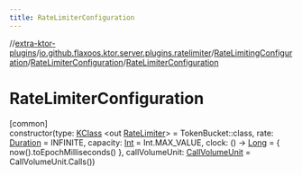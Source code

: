 ```yaml
---
title: RateLimiterConfiguration
---
```


//[extra-ktor-plugins](../../../../index.md)/[io.github.flaxoos.ktor.server.plugins.ratelimiter](../../index.md)/[RateLimitingConfiguration](../index.md)/[RateLimiterConfiguration](index.md)/[RateLimiterConfiguration](-rate-limiter-configuration.md)

# RateLimiterConfiguration

[common]\
constructor(type: [KClass](https://kotlinlang.org/api/latest/jvm/stdlib/kotlin.reflect/-k-class/index.md)
&lt;out [RateLimiter](../../-rate-limiter/index.md)&gt; = TokenBucket::class,
rate: [Duration](https://kotlinlang.org/api/latest/jvm/stdlib/kotlin.time/-duration/index.md) = INFINITE,
capacity: [Int](https://kotlinlang.org/api/latest/jvm/stdlib/kotlin/-int/index.md) = Int.MAX_VALUE, clock: ()
-&gt; [Long](https://kotlinlang.org/api/latest/jvm/stdlib/kotlin/-long/index.md) = { now().toEpochMilliseconds() },
callVolumeUnit: [CallVolumeUnit](../../-call-volume-unit/index.md) = CallVolumeUnit.Calls())




